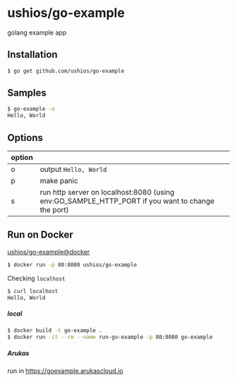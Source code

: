 ushios/go-example
===============
golang example app

Installation
-------------

```bash
$ go get github.com/ushios/go-example
```


Samples
--------

```bash
$ go-example -o
Hello, World
```

Options
--------

| option |  |
| ------ | --- |
| o | output `Hello, World` |
| p | make panic |
| s | run http server on localhost:8080 (using env:GO_SAMPLE_HTTP_PORT if you want to change the port) |


Run on Docker
--------------

[ushios/go-example@docker](https://hub.docker.com/r/ushios/go-example/)


```bash
$ docker run -p 80:8080 ushios/go-example
```

Checking `localhost`

```bash
$ curl localhost
Hello, World
```
##### local

```bash
$ docker build -t go-example .
$ docker run -it --rm --name run-go-example -p 80:8080 go-example
```

##### Arukas

run in https://goexample.arukascloud.io
